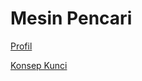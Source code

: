 # Mesin Pencari

[Profil](Mesin%20Pencari%20994689725bd64b1caee58c22b761ddc5/Profil%2019b32c070e1644b9a7a4f712b9f763c2.md)

[Konsep Kunci](Mesin%20Pencari%20994689725bd64b1caee58c22b761ddc5/Konsep%20Kunci%20cf57cd6758ba405aaa2071977af41400.md)
